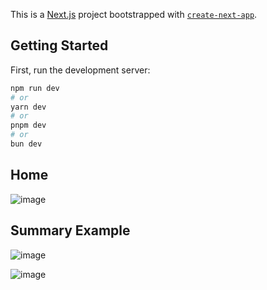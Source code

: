 This is a [Next.js](https://nextjs.org/) project bootstrapped with [`create-next-app`](https://github.com/vercel/next.js/tree/canary/packages/create-next-app).

## Getting Started

First, run the development server:

```bash
npm run dev
# or
yarn dev
# or
pnpm dev
# or
bun dev
```

## Home
![image](https://github.com/user-attachments/assets/14eb3623-46e9-4adb-8e45-5fca7a62365c)

## Summary Example
![image](https://github.com/user-attachments/assets/03849f1c-c791-470d-802e-b66024c4e8be)

![image](https://github.com/user-attachments/assets/b18a307e-ea78-4dbe-a360-19070d41316d)

